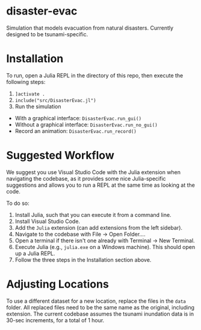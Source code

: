 # disaster-evac
Simulation that models evacuation from natural disasters.
Currently designed to be tsunami-specific.

# Installation
To run, open a Julia REPL in the directory of this repo, then execute the following steps:

1. `]activate .`
2. `include("src/DisasterEvac.jl")`
3. Run the simulation
- With a graphical interface: `DisasterEvac.run_gui()`
- Without a graphical interface: `DisasterEvac.run_no_gui()`
- Record an animation: `DisasterEvac.run_record()`

# Suggested Workflow
We suggest you use Visual Studio Code with the Julia extension when navigating the codebase, as it provides some nice Julia-specific suggestions and allows you to run a REPL at the same time as looking at the code.

To do so:
1. Install Julia, such that you can execute it from a command line.
2. Install Visual Studio Code.
3. Add the `Julia` extension (can add extensions from the left sidebar).
4. Navigate to the codebase with File -> Open Folder....
5. Open a terminal if there isn't one already with Terminal -> New Terminal.
6. Execute Julia (e.g., `julia.exe` on a Windows machine). This should open up a Julia REPL.
7. Follow the three steps in the Installation section above.

# Adjusting Locations
To use a different dataset for a new location, replace the files in the `data` folder.
All replaced files need to be the same name as the original, including extension.
The current codebase assumes the tsunami inundation data is in 30-sec increments, for a total of 1 hour.
